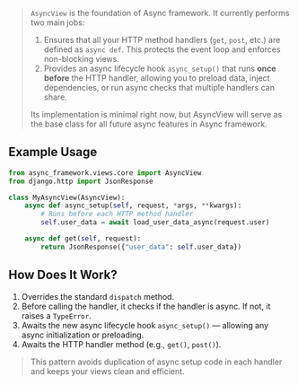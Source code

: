 > `AsyncView` is the foundation of Async framework.
> It currently performs two main jobs:
>
> 1. Ensures that all your HTTP method handlers (`get`, `post`, etc.) are defined as `async def`. This protects the event loop and enforces non-blocking views.
> 2. Provides an async lifecycle hook `async_setup()` that runs **once before** the HTTP handler, allowing you to preload data, inject dependencies, or run async checks that multiple handlers can share.
>
> Its implementation is minimal right now, but AsyncView will serve as the base class for all future async features in Async framework.

## Example Usage

```python
from async_framework.views.core import AsyncView
from django.http import JsonResponse

class MyAsyncView(AsyncView):
    async def async_setup(self, request, *args, **kwargs):
        # Runs before each HTTP method handler
        self.user_data = await load_user_data_async(request.user)

    async def get(self, request):
        return JsonResponse({"user_data": self.user_data})
```

## How Does It Work?

1. Overrides the standard `dispatch` method.
2. Before calling the handler, it checks if the handler is async. If not, it raises a `TypeError`.
3. Awaits the new async lifecycle hook `async_setup()` — allowing any async initialization or preloading.
4. Awaits the HTTP handler method (e.g., `get()`, `post()`).

> This pattern avoids duplication of async setup code in each handler and keeps your views clean and efficient.
